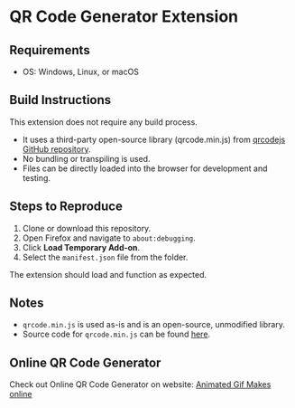 # QR Code Generator Extension

## Requirements
- OS: Windows, Linux, or macOS

## Build Instructions
This extension does not require any build process.
- It uses a third-party open-source library (qrcode.min.js) from [qrcodejs GitHub repository](https://github.com/davidshimjs/qrcodejs).
- No bundling or transpiling is used.
- Files can be directly loaded into the browser for development and testing.

## Steps to Reproduce
1. Clone or download this repository.
2. Open Firefox and navigate to `about:debugging`.
3. Click **Load Temporary Add-on**.
4. Select the `manifest.json` file from the folder.

The extension should load and function as expected.

## Notes
- `qrcode.min.js` is used as-is and is an open-source, unmodified library.
- Source code for `qrcode.min.js` can be found [here](https://github.com/davidshimjs/qrcodejs).

## Online QR Code Generator 
Check out Online QR Code Generator on website: [Animated Gif Makes online](https://gifmakes.com)

